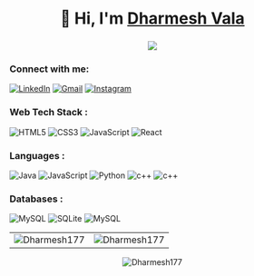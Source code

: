 <h1 align="center">👋 Hi, I'm <a href="https://www.linkedin.com/in/Dharmesh177-6b9a60182/" target="_blank"> Dharmesh Vala </a> </h1>
<h3 align="center"> <img src="https://readme-typing-svg.herokuapp.com?color=0357F7&lines=Skills:+HTML+CSS+JavaScript+React%3A)" /> </h3>

<h3 align="left">Connect with me:</h3>
<div align="left">
  <a href="https://www.linkedin.com/in/dharmesh-vala-252724204/"><img alt="LinkedIn" src="https://img.shields.io/badge/linkedin-%230077B5.svg?style=for-the-badge&logo=linkedin&logoColor=white"/></a>
  <a href="mailto:dvala453@gmail.com"><img alt="Gmail" src="https://img.shields.io/badge/Gmail-D14836?style=for-the-badge&logo=gmail&logoColor=white"/></a>
   <a href="https://www.instagram.com/_dharmesh_vala"><img alt="Instagram" src="https://img.shields.io/badge/Instagram-E4405F?style=for-the-badge&logo=instagram&logoColor=white"/></a>
</div>

<h3 align="left">Web Tech Stack :</h3>
<div align="left">
<img alt="HTML5" src="https://img.shields.io/badge/html5-%23E34F26.svg?style=for-the-badge&logo=html5&logoColor=white"/>
<img alt="CSS3" src="https://img.shields.io/badge/css3-%231572B6.svg?style=for-the-badge&logo=css3&logoColor=white"/> 
<img alt="JavaScript" src="https://img.shields.io/badge/javascript-%23323330.svg?style=for-the-badge&logo=javascript&logoColor=%23F7DF1E"/> 
 <img alt="React" src="https://img.shields.io/badge/react-%2320232a.svg?style=for-the-badge&logo=react&logoColor=%2361DAFB"/>
   
</div>

<h3 align="left">Languages :</h3>
<div align="left">
  <img alt="Java" src="https://img.shields.io/badge/java-%23ED8B00.svg?style=for-the-badge&logo=java&logoColor=white"/>
  <img alt="JavaScript" src="https://img.shields.io/badge/javascript-%23323330.svg?style=for-the-badge&logo=javascript&logoColor=%23F7DF1E"/> 
  <img alt="Python" src="https://img.shields.io/badge/python-%2314354C.svg?style=for-the-badge&logo=python&logoColor=white"/>
  <img alt="c++" src="https://img.shields.io/badge/C%2B%2B-00599C?style=for-the-badge&logo=c%2B%2B&logoColor=white"/>
   <img alt="c++" src="https://img.shields.io/badge/php-%23323330?style=for-the-badge&logo=php&logoColor=%23F7DF1E"/>
 
</div>

<h3 align="left">Databases :</h3>
<div align="left">
  <img alt="MySQL" src="https://img.shields.io/badge/mysql-%2300f.svg?style=for-the-badge&logo=mysql&logoColor=white"/>
  <img alt="SQLite" src ="https://img.shields.io/badge/mongodb-%2307405e.svg?style=for-the-badge&logo=sqlite&logoColor=white"/>
  <img alt="MySQL" src="https://img.shields.io/badge/firebase-%2320232a.svg?style=for-the-badge&logo=firebase&logoColor=%2361DAFB"/>
</div>

<table>
  <tr>
    <td><img src="https://github-readme-stats.vercel.app/api?username=Dharmesh177&show_icons=true&theme=dark&locale=en" alt="Dharmesh177" /></td>
    <td><img src="https://github-readme-stats.vercel.app/api/top-langs?username=Dharmesh177&show_icons=true&theme=dark&locale=en&layout=compact" alt="Dharmesh177" /></td>
  </tr>
</table>

<div align="center">
<p><img align="center" src="https://github-readme-streak-stats.herokuapp.com/?user=Dharmesh177&theme=dark" alt="Dharmesh177" /></p>
  </div>
